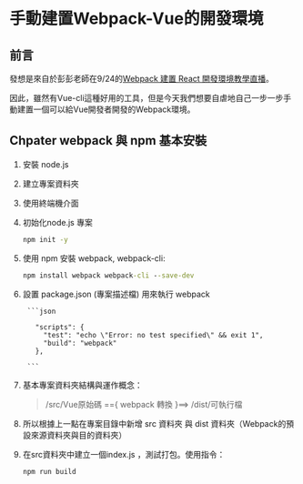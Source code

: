 # 手動建置Webpack-Vue的開發環境

## 前言

發想是來自於彭彭老師在9/24的[Webpack 建置 React 開發環境教學直播](https://youtu.be/YN2hwa4_ins)。

因此，雖然有Vue-cli這種好用的工具，但是今天我們想要自虐地自己一步一步手動建置一個可以給Vue開發者開發的Webpack環境。


## Chpater webpack 與 npm 基本安裝

1. 安裝 node.js
2. 建立專案資料夾
3. 使用終端機介面
4. 初始化node.js 專案 
	```bat
	npm init -y
	```
5. 使用 npm 安裝 webpack, webpack-cli:
	```bat 
	npm install webpack webpack-cli --save-dev 
	```

6. 設置 package.json (專案描述檔) 用來執行 webpack
		
		```json

		  "scripts": {
		    "test": "echo \"Error: no test specified\" && exit 1",
		    "build": "webpack"
		  },
		 
		```
		

7. 基本專案資料夾結構與運作概念：

	>	/src/Vue原始碼  =={ webpack 轉換 }==> /dist/可執行檔

8. 所以根據上一點在專案目錄中新增 src 資料夾 與 dist 資料夾（Webpack的預設來源資料夾與目的資料夾）
9. 在src資料夾中建立一個index.js ，測試打包。使用指令： 
	```bat
	npm run build
	```
